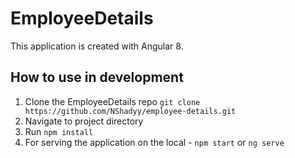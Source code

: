 # EmployeeDetails

This application is created with Angular 8.

## How to use in development
1. Clone the EmployeeDetails repo `git clone https://github.com/NShadyy/employee-details.git`
2. Navigate to project directory
3. Run `npm install`
4. For serving the application on the local - `npm start` or `ng serve`
